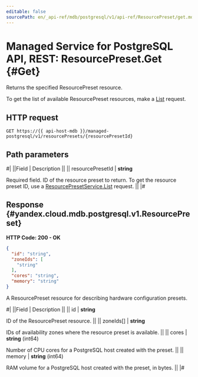 ```yaml
---
editable: false
sourcePath: en/_api-ref/mdb/postgresql/v1/api-ref/ResourcePreset/get.md
---
```


# Managed Service for PostgreSQL API, REST: ResourcePreset.Get {#Get}

Returns the specified ResourcePreset resource.

To get the list of available ResourcePreset resources, make a [List](/docs/managed-postgresql/api-ref/ResourcePreset/list#List) request.

## HTTP request

```
GET https://{{ api-host-mdb }}/managed-postgresql/v1/resourcePresets/{resourcePresetId}
```

## Path parameters

#|
||Field | Description ||
|| resourcePresetId | **string**

Required field. ID of the resource preset to return.
To get the resource preset ID, use a [ResourcePresetService.List](/docs/managed-postgresql/api-ref/ResourcePreset/list#List) request. ||
|#

## Response {#yandex.cloud.mdb.postgresql.v1.ResourcePreset}

**HTTP Code: 200 - OK**

```json
{
  "id": "string",
  "zoneIds": [
    "string"
  ],
  "cores": "string",
  "memory": "string"
}
```

A ResourcePreset resource for describing hardware configuration presets.

#|
||Field | Description ||
|| id | **string**

ID of the ResourcePreset resource. ||
|| zoneIds[] | **string**

IDs of availability zones where the resource preset is available. ||
|| cores | **string** (int64)

Number of CPU cores for a PostgreSQL host created with the preset. ||
|| memory | **string** (int64)

RAM volume for a PostgreSQL host created with the preset, in bytes. ||
|#